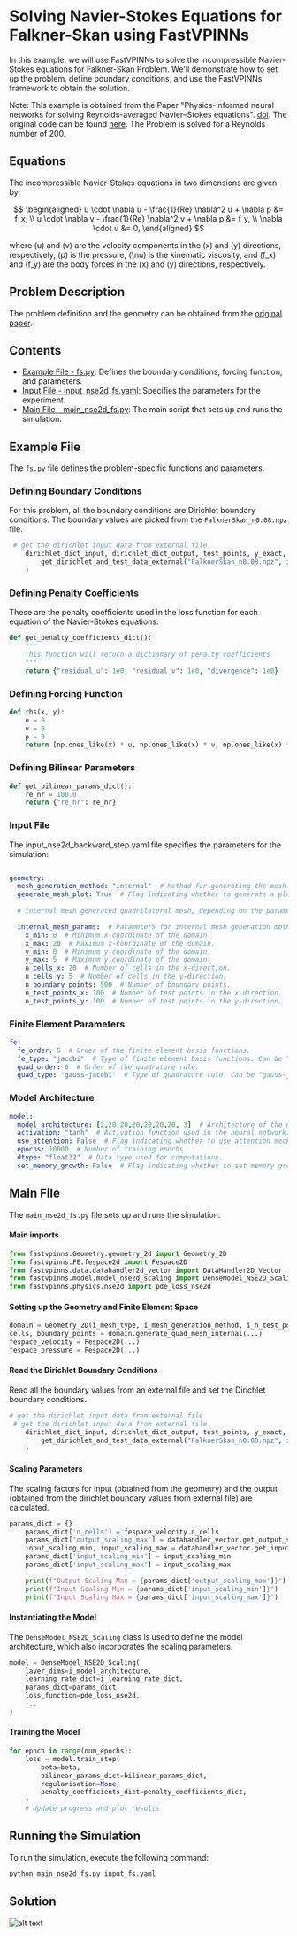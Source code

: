 # Solving Navier-Stokes Equations for Falkner-Skan using FastVPINNs

In this example, we will use FastVPINNs to solve the incompressible Navier-Stokes equations for Falkner-Skan Problem. We'll demonstrate how to set up the problem, define boundary conditions, and use the FastVPINNs framework to obtain the solution.

Note: This example is obtained from the Paper "Physics-informed neural networks for solving Reynolds-averaged Navier–Stokes equations". [doi](https://doi.org/10.1063/5.0095270). The original code can be found [here](https://github.com/KTH-FlowAI/Physics-informed-neural-networks-for-solving-Reynolds-averaged-Navier-Stokes-equations). The Problem is solved for a Reynolds number of 200.

## Equations

The incompressible Navier-Stokes equations in two dimensions are given by:

$$
\begin{aligned}
u \cdot \nabla u - \frac{1}{Re} \nabla^2 u + \nabla p &= f_x, \\
u \cdot \nabla v - \frac{1}{Re} \nabla^2 v + \nabla p &= f_y, \\
\nabla \cdot u &= 0,
\end{aligned}
$$

where \(u\) and \(v\) are the velocity components in the \(x\) and \(y\) directions, respectively, \(p\) is the pressure, \(\nu\) is the kinematic viscosity, and \(f_x\) and \(f_y\) are the body forces in the \(x\) and \(y\) directions, respectively.


## Problem Description

The problem definition and the geometry can be obtained from the [original paper](https://doi.org/10.1063/5.0095270).

## Contents
- [Example File - fs.py](#example-file): Defines the boundary conditions, forcing function, and parameters.
- [Input File - input_nse2d_fs.yaml](#input-file): Specifies the parameters for the experiment.
- [Main File - main_nse2d_fs.py](#main-file): The main script that sets up and runs the simulation.

## Example File
The `fs.py` file defines the problem-specific functions and parameters.

### Defining Boundary Conditions
For this problem, all the boundary conditions are Dirichlet boundary conditions. The boundary values are picked from the `FalknerSkan_n0.08.npz` file.

```python
 # get the dirichlet input data from external file
    dirichlet_dict_input, dirichlet_dict_output, test_points, y_exact, original_shape = (
        get_dirichlet_and_test_data_external("FalknerSkan_n0.08.npz", i_dtype)
    )
```

### Defining Penalty Coefficients

These are the penalty coefficients used in the loss function for each equation of the Navier-Stokes equations.

```python
def get_penalty_coefficients_dict():
    """
    This function will return a dictionary of penalty coefficients
    """
    return {"residual_u": 1e0, "residual_v": 1e0, "divergence": 1e0}

```


### Defining Forcing Function
```python
def rhs(x, y):
    u = 0
    v = 0
    p = 0
    return [np.ones_like(x) * u, np.ones_like(x) * v, np.ones_like(x) * p]
```

### Defining Bilinear Parameters
```python
def get_bilinear_params_dict():
    re_nr = 100.0
    return {"re_nr": re_nr}
```

### Input File
The input_nse2d_backward_step.yaml file specifies the parameters for the simulation:

```yaml

geometry:
  mesh_generation_method: "internal"  # Method for generating the mesh. Can be "internal" or "external".
  generate_mesh_plot: True  # Flag indicating whether to generate a plot of the mesh.
  
  # internal mesh generated quadrilateral mesh, depending on the parameters specified below.

  internal_mesh_params:  # Parameters for internal mesh generation method.
    x_min: 0  # Minimum x-coordinate of the domain.
    x_max: 20  # Maximum x-coordinate of the domain.
    y_min: 0  # Minimum y-coordinate of the domain.
    y_max: 5  # Maximum y-coordinate of the domain.
    n_cells_x: 20  # Number of cells in the x-direction.
    n_cells_y: 5  # Number of cells in the y-direction.
    n_boundary_points: 500  # Number of boundary points.
    n_test_points_x: 100  # Number of test points in the x-direction.
    n_test_points_y: 100  # Number of test points in the y-direction.
```

### Finite Element Parameters
```yaml
fe:
  fe_order: 5  # Order of the finite element basis functions.
  fe_type: "jacobi"  # Type of finite element basis functions. Can be "jacobi" or other supported types.
  quad_order: 6  # Order of the quadrature rule.
  quad_type: "gauss-jacobi"  # Type of quadrature rule. Can be "gauss-jacobi" or other supported types.
```

### Model Architecture
```yaml
model:
  model_architecture: [2,20,20,20,20,20,20, 3]  # Architecture of the neural network model.
  activation: "tanh"  # Activation function used in the neural network.
  use_attention: False  # Flag indicating whether to use attention mechanism in the model.
  epochs: 10000  # Number of training epochs.
  dtype: "float32"  # Data type used for computations.
  set_memory_growth: False  # Flag indicating whether to set memory growth for GPU.
```

## Main File 
The `main_nse2d_fs.py` file sets up and runs the simulation.

#### Main imports
```python
from fastvpinns.Geometry.geometry_2d import Geometry_2D
from fastvpinns.FE.fespace2d import Fespace2D
from fastvpinns.data.datahandler2d_vector import DataHandler2D_Vector
from fastvpinns.model.model_nse2d_scaling import DenseModel_NSE2D_Scaling
from fastvpinns.physics.nse2d import pde_loss_nse2d
```
#### Setting up the Geometry and Finite Element Space
```python
domain = Geometry_2D(i_mesh_type, i_mesh_generation_method, i_n_test_points_x, i_n_test_points_y, i_output_path)
cells, boundary_points = domain.generate_quad_mesh_internal(...)
fespace_velocity = Fespace2D(...)
fespace_pressure = Fespace2D(...)
```

#### Read the Dirichlet Boundary Conditions
Read all the boundary values from an external file and set the Dirichlet boundary conditions.
```python
# get the dirichlet input data from external file
 # get the dirichlet input data from external file
    dirichlet_dict_input, dirichlet_dict_output, test_points, y_exact, original_shape = (
        get_dirichlet_and_test_data_external("FalknerSkan_n0.08.npz", i_dtype)
    )
```

#### Scaling Parameters

The scaling factors for input (obtained from the geometry) and the output (obtained from the dirichlet boundary values from external file) are calculated.
```python
params_dict = {}
    params_dict['n_cells'] = fespace_velocity.n_cells
    params_dict['output_scaling_max'] = datahandler_vector.get_output_scaling()
    input_scaling_min, input_scaling_max = datahandler_vector.get_input_scaling(domain.cell_points)
    params_dict['input_scaling_min'] = input_scaling_min
    params_dict['input_scaling_max'] = input_scaling_max

    print(f"Output Scaling Max = {params_dict['output_scaling_max']}")
    print(f"Input Scaling Min = {params_dict['input_scaling_min']}")
    print(f"Input Scaling Max = {params_dict['input_scaling_max']}")
```


#### Instantiating the Model

The `DenseModel_NSE2D_Scaling` class is used to define the model architecture, which also incorporates the scaling parameters.

```python
model = DenseModel_NSE2D_Scaling(
    layer_dims=i_model_architecture,
    learning_rate_dict=i_learning_rate_dict,
    params_dict=params_dict,
    loss_function=pde_loss_nse2d,
    ...
)
```

#### Training the Model
```python
for epoch in range(num_epochs):
    loss = model.train_step(
        beta=beta,
        bilinear_params_dict=bilinear_params_dict,
        regularisation=None,
        penalty_coefficients_dict=penalty_coefficients_dict,
    )
    # Update progress and plot results
```

## Running the Simulation
To run the simulation, execute the following command:

```bash
python main_nse2d_fs.py input_fs.yaml
```

## Solution 
![alt text](solution.png)
